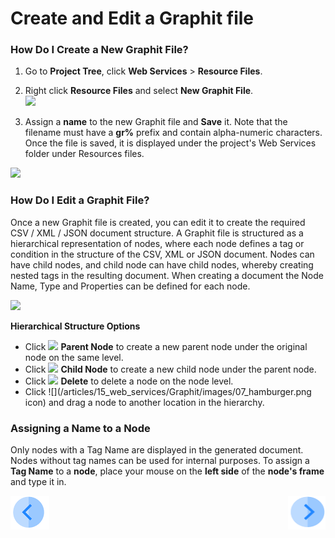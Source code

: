 # Create and Edit a Graphit file

### How Do I Create a New Graphit File?

1. Go to **Project Tree**, click **Web Services** > **Resource Files**. 
2. Right click **Resource Files** and select **New Graphit File**.  
![](/articles/15_web_services/Graphit/images/01_new_graphit_file.png)

3. Assign a **name** to the new Graphit file and **Save** it. Note that the filename must have a **gr%** prefix and contain alpha-numeric characters. Once the file is saved, it is displayed under the project's Web Services folder under Resources files.

![](/articles/15_web_services/Graphit/images/02_graphit_resource_file.png)



### How Do I Edit a Graphit File?

Once a new Graphit file is created, you can edit it to create the required CSV / XML / JSON document structure. A Graphit file is structured as a hierarchical representation of nodes, where each node defines a tag or condition in the structure of the CSV, XML or JSON document. 
Nodes can have child nodes, and child node can have child nodes, whereby creating nested tags in the resulting document. When creating a document the Node Name, Type and Properties can be defined for  each node. 

![](/articles/15_web_services/Graphit/images/03_edit_graphit_file.png)

**Hierarchical Structure Options**

- Click ![](/articles/15_web_services/Graphit/images/04_plus.png)  **Parent Node** to create a new parent node under the original node on the same level.
- Click ![](/articles/15_web_services/Graphit/images/05_arrow.png)  **Child Node** to create a new child node under the parent node.
- Click ![](/articles/15_web_services/Graphit/images/06_trash_bin.png) **Delete** to delete a node on the node level.  
- Click ![](/articles/15_web_services/Graphit/images/07_hamburger.png icon) and drag a node to another location in the hierarchy.

### Assigning a Name to a Node
Only nodes with a Tag Name are displayed in the generated document. Nodes without tag names can be used for internal purposes.
To assign a **Tag Name** to a **node**, place your mouse on the **left side** of the **node's frame** and type it in.  

[![Previous](/articles/images/Previous.png)](/articles/15_web_services/Graphit/01_graphit_overview.md)[<img align="right" width="60" height="54" src="/articles/images/Next.png">](/articles/15_web_services/Graphit/03_graphit_node_types_.md)

